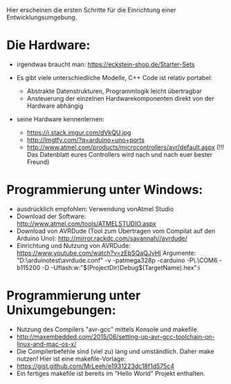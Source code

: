Hier erscheinen die ersten Schritte für die Einrichtung einer Entwicklungsumgebung.

# Die Hardware:
* irgendwas braucht man: https://eckstein-shop.de/Starter-Sets
* Es gibt viele unterschiedliche Modelle, C++ Code ist relativ portabel:
   * Abstrakte Datenstrukturen, Programmlogik leicht übertragbar
   * Ansteuerung der einzelnen Hardwarekomponenten direkt von der Hardware abhängig

* seine Hardware kennenlernen:
   * https://i.stack.imgur.com/dVkQU.jpg
   * http://lmgtfy.com/?q=arduino+uno+ports
   * http://www.atmel.com/products/microcontrollers/avr/default.aspx (!!! Das Datenblatt eures Controllers wird nach und nach euer bester Freund)

# Programmierung unter Windows:
* ausdrücklich empfohlen: Verwendung vonAtmel Studio
* Download der Software: http://www.atmel.com/tools/ATMELSTUDIO.aspx
* Download von AVRDude (Tool zum Übertragen vom Compilat auf den Arduino Uno):
http://mirror.rackdc.com/savannah//avrdude/
* Einrichtung und Nutzung von AVRDude:
https://www.youtube.com/watch?v=zEbSQaQJvHI
Argumente: "D:\arduinotest\avrdude.conf" -v -patmega328p -carduino -P\\.\COM6 -b115200 -D -Uflash:w:"$(ProjectDir)Debug\$(TargetName).hex":i

# Programmierung unter Unixumgebungen:
* Nutzung des Compilers "avr-gcc" mittels Konsole und makefile.
* http://maxembedded.com/2015/06/setting-up-avr-gcc-toolchain-on-linux-and-mac-os-x/
* Die Compilerbefehle sind (viel zu) lang und umständlich. Daher make nutzen! Hier ist eine makefile-Vorlage:
* https://gist.github.com/MrLeeh/e1931223dc18f1d575c4
* Ein fertiges makefile ist bereits im "Hello World" Projekt enthalten.
